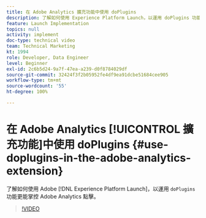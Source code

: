 ```yaml
---
title: 在 Adobe Analytics 擴充功能中使用 doPlugins
description: 了解如何使用 Experience Platform Launch，以運用 doPlugins 功能更能掌控 Adobe Analytics 點擊。
feature: Launch Implementation
topics: null
activity: implement
doc-type: technical video
team: Technical Marketing
kt: 1994
role: Developer, Data Engineer
level: Beginner
exl-id: 2c6b5d24-9a7f-47ea-a239-d0f8784029df
source-git-commit: 32424f3f2b05952fe4df9ea91dcbe51684cee905
workflow-type: tm+mt
source-wordcount: '55'
ht-degree: 100%

---
```


# 在 Adobe Analytics [!UICONTROL 擴充功能]中使用 doPlugins {#use-doplugins-in-the-adobe-analytics-extension}

了解如何使用 Adobe [!DNL Experience Platform Launch]，以運用 `doPlugins` 功能更能掌控 Adobe Analytics 點擊。

>[!VIDEO](https://video.tv.adobe.com/v/25171?quality=12)
